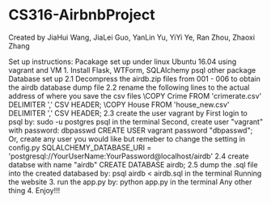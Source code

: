 # CS316-AirbnbProject
Created by JiaHui Wang, JiaLei Guo, YanLin Yu, YiYi Ye, Ran Zhou, Zhaoxi Zhang

Set up instructions:
Pacakage set up under linux Ubuntu 16.04 using vagrant and VM
	1. Install Flask, WTForm, SQLAlchemy psql other package 
Database set up
	2.1 Decompress the airdb.zip files from 001 - 006 to obtain the airdb database dump file
	2.2 rename the following lines to the actual address of where you save the csv files 
		\COPY Crime FROM 'crimerate.csv' DELIMITER ',' CSV HEADER;
		\COPY House FROM 'house_new.csv' DELIMITER ',' CSV HEADER;
	2.3 create the user vagrant by 
		First login to psql by: sudo -u postgres psql in the terminal
		Second, create user "vagrant" with password: dbpasswd
		CREATE USER vagrant password "dbpasswd";
			Or, create any user you would like but remeber to change the setting in config.py
			SQLALCHEMY_DATABASE_URI = 'postgresql://YourUserName:YourPassword@localhost/airdb'
	2.4 create databse with name "airdb"
		CREATE DATABASE airdb;
	2.5 dump the .sql file into the created databased by: psql airdb < airdb.sql in the terminal
Running the website 
	3. run the app.py by: python app.py in the terminal 
Any other thing
	4. Enjoy!!!

